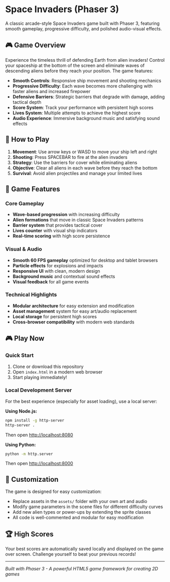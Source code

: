 # Space Invaders (Phaser 3)

A classic arcade-style Space Invaders game built with Phaser 3, featuring smooth gameplay, progressive difficulty, and polished audio-visual effects.

## 🎮 Game Overview

Experience the timeless thrill of defending Earth from alien invaders! Control your spaceship at the bottom of the screen and eliminate waves of descending aliens before they reach your position. The game features:

- **Smooth Controls**: Responsive ship movement and shooting mechanics
- **Progressive Difficulty**: Each wave becomes more challenging with faster aliens and increased firepower
- **Defensive Barriers**: Strategic barriers that degrade with damage, adding tactical depth
- **Score System**: Track your performance with persistent high scores
- **Lives System**: Multiple attempts to achieve the highest score
- **Audio Experience**: Immersive background music and satisfying sound effects

## 🚀 How to Play

1. **Movement**: Use arrow keys or WASD to move your ship left and right
2. **Shooting**: Press SPACEBAR to fire at the alien invaders
3. **Strategy**: Use the barriers for cover while eliminating aliens
4. **Objective**: Clear all aliens in each wave before they reach the bottom
5. **Survival**: Avoid alien projectiles and manage your limited lives

## 🎯 Game Features

### Core Gameplay
- **Wave-based progression** with increasing difficulty
- **Alien formations** that move in classic Space Invaders patterns
- **Barrier system** that provides tactical cover
- **Lives counter** with visual ship indicators
- **Real-time scoring** with high score persistence

### Visual & Audio
- **Smooth 60 FPS gameplay** optimized for desktop and tablet browsers
- **Particle effects** for explosions and impacts
- **Responsive UI** with clean, modern design
- **Background music** and contextual sound effects
- **Visual feedback** for all game events

### Technical Highlights
- **Modular architecture** for easy extension and modification
- **Asset management** system for easy art/audio replacement
- **Local storage** for persistent high scores
- **Cross-browser compatibility** with modern web standards

## 🎮 Play Now

### Quick Start
1. Clone or download this repository
2. Open `index.html` in a modern web browser
3. Start playing immediately!

### Local Development Server
For the best experience (especially for asset loading), use a local server:

**Using Node.js:**
```bash
npm install -g http-server
http-server .
```
Then open [http://localhost:8080](http://localhost:8080)

**Using Python:**
```bash
python -m http.server
```
Then open [http://localhost:8000](http://localhost:8000)

## 🎨 Customization

The game is designed for easy customization:
- Replace assets in the `assets/` folder with your own art and audio
- Modify game parameters in the scene files for different difficulty curves
- Add new alien types or power-ups by extending the sprite classes
- All code is well-commented and modular for easy modification

## 🏆 High Scores

Your best scores are automatically saved locally and displayed on the game over screen. Challenge yourself to beat your previous records!

---

*Built with Phaser 3 - A powerful HTML5 game framework for creating 2D games* 